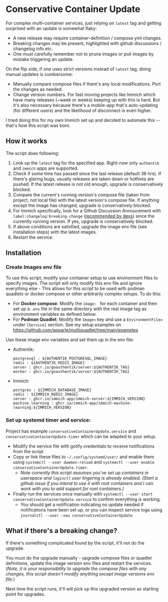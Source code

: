 # Conservative Container Update

For complex multi-container services, just relying on `latest` tag and getting surprised with an update is somewhat flaky:
- A new release may require container-definition / compose yml changes.
- Breaking changes may be present, highlighted with github discussions / changelog info etc.
- One must carefully remember not to prune images or pull images by mistake triggering an update.

On the flip side, if one uses strict versions instead of `latest` tag, doing manual updates is cumbersome:
- Manually compare compose files if there's any local modifications. Port the changes as needed.
- Change version numbers.
For fast moving projects like Immich which have many releases (~week or weeks) keeping up with this is hard. But it's also necessary because there's a mobile-app that's auto-updating (for different users) and the likelihood of disconnect is even higher.

I tried doing this for my own Immich set up and decided to automate this -- that's how this script was born.

## How it works

The script does following:
1. Look up the `latest` tag for the specified app. Right-now only `authentik` and `immich` apps are supported.
1. Check if some time has passed since the last release (default 36 hrs). If there's glaring bugs, usually releases are taken down or hotfixes are pushed. If the latest release is not old enough, upgrade is conservatively blocked.
1. Compare the current's running version's compose file (taken from project, not local file) with the latest version's compose file. If anything except the image has changed, upgrade is conservatively blocked.
1. For Immich specifically, look for a Github Discussion Annoucement with `label:changelog:breaking-change` ([recommended by devs](https://github.com/immich-app/immich/discussions/19546)) since the currently running version. If yes, upgrade is conservatively blocked.
1. If above conditions are satisfied, upgrade the image env file (see installation steps) with the latest images.
1. Restart the service.

## Installation

### Create Images env file

To use this script, modify your container setup to use environment files to specify images. The script will only modify this env file and ignore everything else - This allows for this script to be used with podman quadlets or docker compose or other arbitrarily complex setups. 
To do this:
- For **Docker compose**: Modify the `image: ` for each container and then set up a `.env` file in the same directory with the real image tag as environment variables as defined below.
- For **Podman Quadlet**: Modify the `Image=` key and use a `EnvironmentFile=` under `[Service]` section. See my setup examples on https://github.com/apparle/multiquadlet/tree/main/examples

Use these image env variables and set them up in the env file:
- Authentik:
  ```
  postgresql : ${AUTHENTIK_POSTGRESQL_IMAGE}
  redis : ${AUTHENTIK_REDIS_IMAGE}
  server : ghcr.io/goauthentik/server:${AUTHENTIK_TAG}
  worker : ghcr.io/goauthentik/server:${AUTHENTIK_TAG}
  ```
- Immich:
  ```
  postgres : ${IMMICH_DATABASE_IMAGE}
  redis : ${IMMICH_REDIS_IMAGE}
  server : ghcr.io/immich-app/immich-server:${IMMICH_VERSION}
  machine_learning : ghcr.io/immich-app/immich-machine-learning:${IMMICH_VERSION}
  ```

### Set up systemd timer and service:

Project has example `conservativeContainerUpdate.service` and `conservativeContainerUpdate.timer` which can be adapted to your setup. 
- Modify the service file with gotify credentials to receive notifications from the script
- Copy or link these files to `~/.config/systemd/user/` and enable them using `systemctl --user daemon-reload` and `systemctl --user enable conservativeContainerUpdate.timer`. 
  - _Note currently this script assumes you've set up containers in userspace and `loginctl` user lingering is already enabled. (Start a github issue if you intend to use it with root containers and I can work with you to add support for root containers.)_
- Finally run the services once manually with `systemctl --user start conservativeContainerUpdate.service` to confirm everything is working.
  - You should get a notification indicating no update needed if notifications have been set up, or you can inspect service logs using `journalctl --user -xeu conservativeContainerUpdate`

## What if there's a breaking change?
If there's something complicated found by the script, it'll not do the upgrade. 

You must do the upgrade manually - upgrade compose files or quadlet definitions, update the image version env files and restart the services. (_Note, it is your responsibility to upgrade the compose files with any changes, this script doesn't modify anything except image versions env file._)

Next time the script runs, it'll will pick up this upgraded version as starting point for upgrades. 

